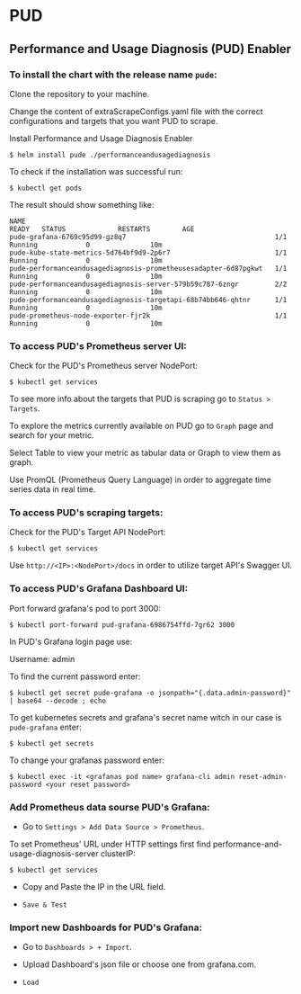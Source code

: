 # PUD

## Performance and Usage Diagnosis (PUD) Enabler

### To install the chart with the release name `pude`:

Clone the repository to your machine.

Change the content of extraScrapeConfigs.yaml file with the correct configurations and targets that you want PUD to scrape.

Install Performance and Usage Diagnosis Enabler

```console
$ helm install pude ./performanceandusagediagnosis
```

To check if the installation was successful run:

```console
$ kubectl get pods
```

The result should show something like:

```console
NAME                                                              READY   STATUS             RESTARTS        AGE
pude-grafana-6769c95d99-gz8q7                                     1/1     Running            0               10m
pude-kube-state-metrics-5d764bf9d9-2p6r7                          1/1     Running            0               10m
pude-performanceandusagediagnosis-prometheusesadapter-6d87pgkwt   1/1     Running            0               10m
pude-performanceandusagediagnosis-server-579b59c787-6zngr         2/2     Running            0               10m
pude-performanceandusagediagnosis-targetapi-68b74bb646-qhtnr      1/1     Running            0               10m
pude-prometheus-node-exporter-fjr2k                               1/1     Running            0               10m
```

### To access PUD's Prometheus server UI:

Check for the PUD's Prometheus server NodePort:

```console
$ kubectl get services
```

To see more info about the targets that PUD is scraping go to `Status > Targets`.

To explore the metrics currently available on PUD go to `Graph` page and search for your metric.

Select Table to view your metric as tabular data or Graph to view them as graph.

Use PromQL (Prometheus Query Language) in order to aggregate time series data in real time.

### To access PUD's scraping targets:

Check for the PUD's Target API NodePort:

```console
$ kubectl get services
```

Use `http://<IP>:<NodePort>/docs` in order to utilize target API's Swagger UI.

### To access PUD's Grafana Dashboard UI:

Port forward grafana's pod to port 3000:

```console
$ kubectl port-forward pud-grafana-6986754ffd-7gr62 3000
```

In PUD's Grafana login page use:

Username: admin

To find the current password enter: 

```console
$ kubectl get secret pude-grafana -o jsonpath="{.data.admin-password}" | base64 --decode ; echo
```

To get kubernetes secrets and grafana's secret name witch in our case is `pude-grafana` enter:

```console
$ kubectl get secrets
```

To change your grafanas password enter:

```console
$ kubectl exec -it <grafanas pod name> grafana-cli admin reset-admin-password <your reset password>
```

### Add Prometheus data sourse PUD's Grafana:

- Go to `Settings > Add Data Source > Prometheus`.

To set Prometheus' URL under HTTP settings first find performance-and-usage-diagnosis-server clusterIP:

```console
$ kubectl get services
```

- Copy and Paste the IP in the URL field.

- `Save & Test`

### Import new Dashboards for PUD's Grafana:

- Go to `Dashboards > + Import`.

- Upload Dashboard's json file or choose one from grafana.com.

- `Load`
